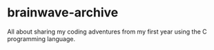 # brainwave-archive
 All about sharing my coding adventures from my first year using the C programming language.
